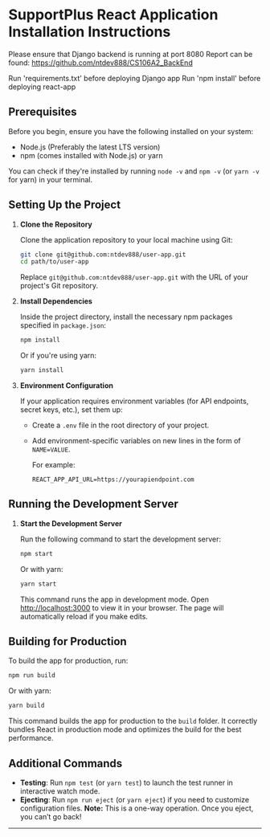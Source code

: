 # SupportPlus React Application Installation Instructions

Please ensure that Django backend is running at port 8080
Report can be found: https://github.com/ntdev888/CS106A2_BackEnd

Run 'requirements.txt' before deploying Django app
Run 'npm install' before deploying react-app


## Prerequisites

Before you begin, ensure you have the following installed on your system:
- Node.js (Preferably the latest LTS version)
- npm (comes installed with Node.js) or yarn

You can check if they're installed by running `node -v` and `npm -v` (or `yarn -v` for yarn) in your terminal.

## Setting Up the Project

1. **Clone the Repository**

   Clone the application repository to your local machine using Git:

   ```bash
   git clone git@github.com:ntdev888/user-app.git
   cd path/to/user-app
   ```

   Replace `git@github.com:ntdev888/user-app.git` with the URL of your project's Git repository.

2. **Install Dependencies**

   Inside the project directory, install the necessary npm packages specified in `package.json`:

   ```bash
   npm install
   ```
   
   Or if you're using yarn:
   
   ```bash
   yarn install
   ```

3. **Environment Configuration**

   If your application requires environment variables (for API endpoints, secret keys, etc.), set them up:

   - Create a `.env` file in the root directory of your project.
   - Add environment-specific variables on new lines in the form of `NAME=VALUE`.

     For example:
     ```plaintext
     REACT_APP_API_URL=https://yourapiendpoint.com
     ```

## Running the Development Server

1. **Start the Development Server**

   Run the following command to start the development server:

   ```bash
   npm start
   ```
   
   Or with yarn:
   
   ```bash
   yarn start
   ```

   This command runs the app in development mode. Open [http://localhost:3000](http://localhost:3000) to view it in your browser. The page will automatically reload if you make edits.

## Building for Production

To build the app for production, run:

```bash
npm run build
```

Or with yarn:

```bash
yarn build
```

This command builds the app for production to the `build` folder. It correctly bundles React in production mode and optimizes the build for the best performance.

## Additional Commands

- **Testing**: Run `npm test` (or `yarn test`) to launch the test runner in interactive watch mode.
- **Ejecting**: Run `npm run eject` (or `yarn eject`) if you need to customize configuration files. **Note:** This is a one-way operation. Once you eject, you can’t go back!

---